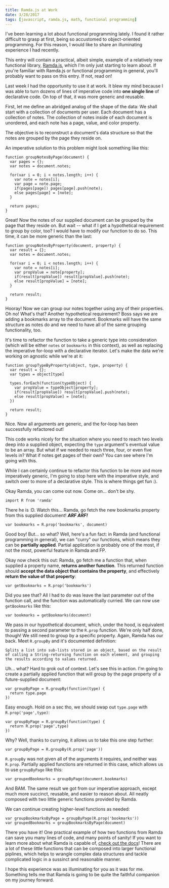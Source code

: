 ```yaml
---
title: Ramda.js at Work
date: 3/28/2017
tags: [javascript, ramda.js, math, functional programming]
---
```


I've been learning a lot about functional programming lately. I found it rather difficult to grasp at first, being so accustomed to object-oriented programming. For this reason, I would like to share an illuminating experience I had recently.

This entry will contain a practical, albeit simple, example of a relatively new functional library, [Ramda.js](http://ramdajs.com), which I'm only just starting to learn about. If you're familiar with Ramda.js or functional programming in general, you'll probably want to pass on this entry. If not, read on!

Last week I had the opportunity to use it at work. It blew my mind because I was able to turn dozens of lines of imperative code into **one single line** of declarative code. On top of that, it was more generic and reusable.

First, let me define an abridged analog of the shape of the data: We shall start with a collection of documents per user. Each document has a collection of notes. The collection of notes inside of each document is unordered, and each note has a page, value, and color property.

The objective is to reconstruct a document's data structure so that the notes are grouped by the page they reside on.

An imperative solution to this problem might look something like this:
```
function groupNotesByPage(document) {
  var pages = {};
  var notes = document.notes;

  for(var i = 0; i < notes.length; i++) {
    var note = notes[i];
    var page = note.page;
    if(pages[page]) pages[page].push(note);
    else pages[page] = [note];
  }

  return pages;
}
```

Great! Now the notes of our supplied document can be grouped by the page that they reside on. But wait -- what if I get a hypothetical requirement to group by color, too? I would have to modify our function to do so. This time, it can be more generic than the last:

```
function groupNotesByProperty(document, property) {
  var result = {};
  var notes = document.notes;

  for(var i = 0; i < notes.length; i++) {
    var note = notes[i];
    var propValue = note[property];
    if(result[propValue]) result[propValue].push(note);
    else result[propValue] = [note];
  }

  return result;
}
```

Hooray! Now we can group our notes together using any of their properties. Oh no! What's that? Another hypothetical requirement? Boss says we are adding a bookmarks array to the document. Bookmarks will have the same structure as notes do and we need to have all of the same grouping functionality, too.

It's time to refactor the function to take a generic type into consideration (which will be either `notes` or `bookmarks` in this context), as well as replacing the imperative for-loop with a declarative iterator. Let's make the data we're working on agnostic while we're at it:

```
function groupTypeByProperty(object, type, property) {
  var result = {};
  var types = object[type]

  types.forEach(function(typeObject) {
    var propValue = typeObject[property];
    if(result[propValue]) result[propValue].push(note);
    else result[propValue] = [note];
  })

  return result;
}
```

Nice. Now all arguments are generic, and the for-loop has been successfully refactored out!

This code works nicely for the situation where you need to reach two levels deep into a supplied object, expecting the `type` argument's eventual value to be an array. But what if we needed to reach three, four, or even five levels in? What if notes get pages of their own? You can see where I'm going with this.

While I can certainly continue to refactor this function to be more and more imperatively generic, I'm going to stop here with the imperative style, and switch over to more of a declarative style. This is where things get fun :).

Okay Ramda, you can come out now. Come on... don't be shy.

```
import R from 'ramda'
```

There he is :D. Watch this... Ramda, go fetch the new bookmarks property from this supplied document! ***ARF ARF!***

```
var bookmarks = R.prop('bookmarks', document)
```

Good boy! But... so what? Well, here's a fun fact: in Ramda (and functional programming in general), we can "curry" our functions, which means they can be **partially applied**. Partial application is probably one of the most, if not the most, powerful feature in Ramda and FP.

Okay now check this out: Ramda, go fetch me a function that, when supplied a property name, **returns another function**. This returned function should **accept the data object that contains the property**, and effectively **return the value of that property**:

```
var getBookmarks = R.prop('bookmarks')
```

Did you see that? All I had to do was leave the last parameter out of the function call, and the function was automatically curried. We can now use `getBookmarks` like this:

```
var bookmarks = getBookmarks(document)
```

We pass in our hypothetical document, which, under the hood, is equivalent to passing a second parameter to the `R.prop` function. We're only half done, though! We still need to group by a specific property. Again, Ramda has our back. Meet `R.groupBy` and it's documented definition:

`Splits a list into sub-lists stored in an object, based on the result of calling a String-returning function on each element, and grouping the results according to values returned.`

Uh... what? Hard to grok out of context. Let's see this in action. I'm going to create a partially applied function that will group by the page property of a future-supplied document:

```
var groupByPage = R.groupBy(function(type) {
  return type.page
})
```

Easy enough. Hold on a sec tho, we should swap out `type.page` with `R.prop('page',type)`:

```
var groupByPage = R.groupBy(function(type) {
  return R.prop('page',type)
})
```

Why? Well, thanks to currying, it allows us to take this one step further:

```
var groupByPage = R.groupBy(R.prop('page'))
```

`R.groupBy` was not given all of the arguments it requires, and neither was `R.prop`. Partially applied functions are returned in this case, which allows us to use `groupByPage` like this:

```
var groupedBookmarks = groupByPage(document.bookmarks)
```

And BAM. The same result we got from our imperative approach, except much more succinct, reusable, and easier to reason about. All neatly composed with two little generic functions provided by Ramda.

We can continue creating higher-level functions as needed:

```
var groupBookmarksByPage = groupByPage(R.prop('bookmarks'))
var groupedBookmarks = groupBookmarksByPage(document)
```

There you have it! One practical example of how two functions from Ramda can save you many lines of code, and many points of sanity! If you want to learn more about what Ramda is capable of, [check out the docs](http://ramdajs.com/docs/)! There are a lot of these little functions that can be composed into larger functional piplines, which helps to wrangle complex data structures and tackle complicated logic in a sussinct and reasonable manner.

I hope this experience was as illuminating for you as it was for me. Something tells me that Ramda is going to be quite the faithful companion on my journey forward.
